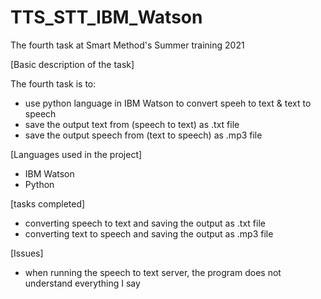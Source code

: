 # TTS_STT_IBM_Watson

The fourth task at Smart Method's Summer training 2021

[Basic description of the task]

The fourth task is to: 
- use python language in IBM Watson to convert speeh to text & text to speech
- save the output text from (speech to text) as .txt file
- save the output speech from (text to speech) as .mp3 file

[Languages used in the project]

- IBM Watson
- Python 

[tasks completed]

- converting speech to text and saving the output as .txt file
- converting text to speech and saving the output as .mp3 file

[Issues]

- when running the speech to text server, the program does not understand everything I say
